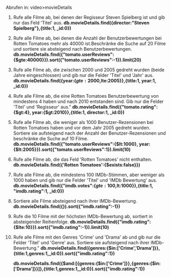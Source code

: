 Abrufen in: video>movieDetails

1. Rufe alle Filme ab, bei denen der Regisseur Steven Spielberg ist und gib nur das Feld 'Titel' aus.
   **db.movieDetails.find({director:"Steven Spielberg"},{title:1, \_id:0})**

2. Rufe alle Filme ab, bei denen die Anzahl der Benutzerbewertungen bei Rotten Tomatoes mehr als 40000 ist.Beschränke die Suche auf 20 Filme und sortiere sie absteigend nach Benutzerbewertungen.
   **db.movieDetails.find({"tomato.userReviews":{$gte:40000}}).sort({"tomato.userReviews":-1}).limit(20)**

3. Rufe alle Filme ab, die zwischen 2000 und 2005 gedreht wurden (beide Jahre eingeschlossen) und gib nur die Felder 'Titel' und 'Jahr' aus.
   **db.movieDetails.find({year:{$gte:2000,$lte:2005}},{title:1, year:1, \_id:0})**

4. Rufe alle Filme ab, die eine Rotten Tomatoes Benutzerbewertung von mindestens 4 haben und nach 2010 entstanden sind. Gib nur die Felder 'Titel' und 'Regisseur' aus."
   **db.movieDetails.find({"tomato.rating":{$gt:4}, year:{$gt:2010}},{title:1, director:1, \_id:0})**

5. Rufe alle Filme ab, die weniger als 1000 Benutzer-Rezensionen bei Rotten Tomatoes haben und vor dem Jahr 2005 gedreht wurden. Sortiere sie aufsteigend nach der Anzahl der Benutzer-Rezensionen und beschränke die Suche auf 10 Filme.
   **db.movieDetails.find({"tomato.userReviews":{$lt:1000}, year:{$lt:2005}}).sort({"tomato.userReviews":1}).limit(10)**

6. Rufe alle Filme ab, die das Feld 'Rotten Tomatoes' nicht enthalten.
   **db.movieDetails.find({'Rotten Tomatoes':{$exists:false}})**

7. Rufe alle Filme ab, die mindestens 100 IMDb-Stimmen, aber weniger als 1000 haben und gib nur die Felder 'Titel' und 'IMDb Bewertung' aus.
   **db.movieDetails.find({"imdb.votes":{$gte:100,$lt:1000}},{title:1, "imdb.rating":1, \_id:0})**

8. Sortiere alle Filme absteigend nach ihrer IMDb-Bewertung.
   **db.movieDetails.find({}).sort({"imdb.rating":-1})**

9. Rufe die 10 Filme mit der höchsten IMDb-Bewertung ab, sortiert in absteigender Reihenfolge.
   **db.movieDetails.find({"imdb.rating":{$lte:10}}).sort({"imdb.rating":-1}).limit(10)**

10. Rufe alle Filme mit den Genres 'Crime' und 'Drama' ab und gib nur die Felder 'Titel' und 'Genre' aus. Sortiere sie aufsteigend nach ihrer IMDb-Bewertung."
    **db.movieDetails.find({genres:{$in:['Crime','Drama']}},{title:1,genres:1,\_id:0}).sort({"imdb.rating":1})**

    **db.movieDetails.find({$and:[{genres:{$in:['Crime']}},{genres:{$in:['Drama']}}]},{title:1,genres:1,\_id:0}).sort({"imdb.rating":1})**
